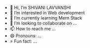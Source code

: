 - 👋 Hi, I’m SHIVANI LAVVANSHI
- 👀 I’m interested in Web development
- 🌱 I’m currently learning Mern Stack
- 💞️ I’m looking to collaborate on ...
- 📫 How to reach me ...
- 😄 Pronouns: ...
- ⚡ Fun fact: ...

<!---
SHIVANI1483/SHIVANI1483 is a ✨ special ✨ repository because its `README.md` (this file) appears on your GitHub profile.
You can click the Preview link to take a look at your changes.
--->

